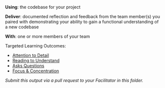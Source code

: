 **Using**: the codebase for your project

**Deliver**: documented reflection and feedback from the team member(s) you paired with demonstrating your ability to gain a functional understanding of a new codebase

**With**: one or more members of your team

Targeted Learning Outcomes:
- [Attention to Detail](https://github.com/andela/learningmap/tree/master/Phase-C/Entry-level%20Developer/Curriculum/04%20-%20Attention%20to%20Detail)
- [Reading to Understand](https://github.com/andela/learningmap/tree/master/Phase-C/Entry-level%20Developer/Curriculum/15%20-%20Reading%20to%20Understand)
- [Asks Questions](https://github.com/andela/learningmap/tree/master/Phase-C/Entry-level%20Developer/Curriculum/03%20-%20Asks%20Questions)
- [Focus & Concentration](https://github.com/andela/learningmap/tree/master/Phase-C/Entry-level%20Developer/Curriculum/08%20-%20Focus%20%26%20Concentration)

*Submit this output via a pull request to your Facilitator in this folder.*